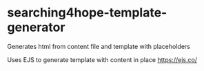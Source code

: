 # searching4hope-template-generator
Generates html from content file and template with placeholders

Uses EJS to generate template with content in place
https://ejs.co/